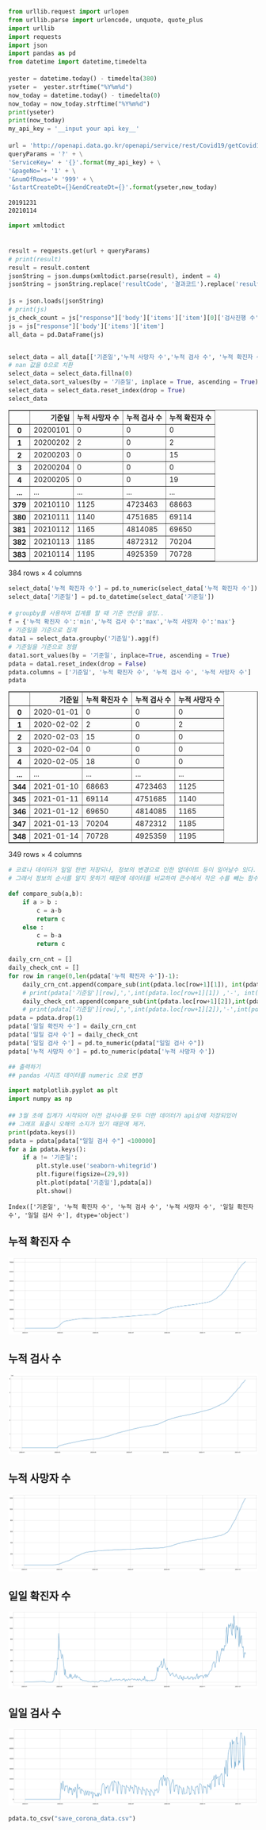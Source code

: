 ```python
from urllib.request import urlopen
from urllib.parse import urlencode, unquote, quote_plus
import urllib
import requests
import json
import pandas as pd
from datetime import datetime,timedelta

yester = datetime.today() - timedelta(380)
yseter =  yester.strftime("%Y%m%d")
now_today = datetime.today() - timedelta(0)
now_today = now_today.strftime("%Y%m%d") 
print(yseter)
print(now_today)
my_api_key = '__input your api key__'

url = 'http://openapi.data.go.kr/openapi/service/rest/Covid19/getCovid19InfStateJson'
queryParams = '?' + \
'ServiceKey=' + '{}'.format(my_api_key) + \
'&pageNo='+ '1' + \
'&numOfRows='+ '999' + \
'&startCreateDt={}&endCreateDt={}'.format(yseter,now_today)

```

    20191231
    20210114
    


```python
import xmltodict


result = requests.get(url + queryParams)
# print(result)
result = result.content 
jsonString = json.dumps(xmltodict.parse(result), indent = 4)
jsonString = jsonString.replace('resultCode', '결과코드').replace('resultMsg', '결과메세지').replace('numOfRows', '한 페이지 결과 수').replace('pageNo', '페이지 수').replace('totalCount', '전체 결과 수').replace('seq', '게시글번호(감염현황 고유값)').replace('stateDt', '기준일').replace('stateTime', '기준시간').replace('decideCnt', '누적 확진자 수').replace('clearCnt', '격리해제 수').replace('examCnt', '검사진행 수').replace('deathCnt', '누적 사망자 수').replace('careCnt', '치료중 환자 수').replace('resutlNegCnt', '결과 음성 수').replace('accExamCnt', '누적 검사 수').replace('accExamCompCnt', '누적 검사 완료 수').replace('accDefRate', '누적 확진률').replace('createDt', '등록일시분초').replace('updateDt', '수정일시분초')

js = json.loads(jsonString)
# print(js)
js_check_count = js["response"]['body']['items']['item'][0]['검사진행 수']
js = js["response"]['body']['items']['item']
all_data = pd.DataFrame(js)


```


```python

```


```python
select_data = all_data[['기준일','누적 사망자 수','누적 검사 수', '누적 확진자 수']]
# nan 값을 0으로 치환
select_data = select_data.fillna(0)
select_data.sort_values(by = '기준일', inplace = True, ascending = True)
select_data = select_data.reset_index(drop = True)
select_data
```




<div>
<style scoped>
    .dataframe tbody tr th:only-of-type {
        vertical-align: middle;
    }

    .dataframe tbody tr th {
        vertical-align: top;
    }

    .dataframe thead th {
        text-align: right;
    }
</style>
<table border="1" class="dataframe">
  <thead>
    <tr style="text-align: right;">
      <th></th>
      <th>기준일</th>
      <th>누적 사망자 수</th>
      <th>누적 검사 수</th>
      <th>누적 확진자 수</th>
    </tr>
  </thead>
  <tbody>
    <tr>
      <th>0</th>
      <td>20200101</td>
      <td>0</td>
      <td>0</td>
      <td>0</td>
    </tr>
    <tr>
      <th>1</th>
      <td>20200202</td>
      <td>2</td>
      <td>0</td>
      <td>2</td>
    </tr>
    <tr>
      <th>2</th>
      <td>20200203</td>
      <td>0</td>
      <td>0</td>
      <td>15</td>
    </tr>
    <tr>
      <th>3</th>
      <td>20200204</td>
      <td>0</td>
      <td>0</td>
      <td>0</td>
    </tr>
    <tr>
      <th>4</th>
      <td>20200205</td>
      <td>0</td>
      <td>0</td>
      <td>19</td>
    </tr>
    <tr>
      <th>...</th>
      <td>...</td>
      <td>...</td>
      <td>...</td>
      <td>...</td>
    </tr>
    <tr>
      <th>379</th>
      <td>20210110</td>
      <td>1125</td>
      <td>4723463</td>
      <td>68663</td>
    </tr>
    <tr>
      <th>380</th>
      <td>20210111</td>
      <td>1140</td>
      <td>4751685</td>
      <td>69114</td>
    </tr>
    <tr>
      <th>381</th>
      <td>20210112</td>
      <td>1165</td>
      <td>4814085</td>
      <td>69650</td>
    </tr>
    <tr>
      <th>382</th>
      <td>20210113</td>
      <td>1185</td>
      <td>4872312</td>
      <td>70204</td>
    </tr>
    <tr>
      <th>383</th>
      <td>20210114</td>
      <td>1195</td>
      <td>4925359</td>
      <td>70728</td>
    </tr>
  </tbody>
</table>
<p>384 rows × 4 columns</p>
</div>




```python
select_data['누적 확진자 수'] = pd.to_numeric(select_data['누적 확진자 수'])
select_data['기준일'] = pd.to_datetime(select_data['기준일'])

# groupby를 사용하여 집계를 할 때 기준 연산을 설정.. 
f = {'누적 확진자 수':'min','누적 검사 수':'max','누적 사망자 수':'max'}
# 기준일을 기준으로 집계
data1 = select_data.groupby('기준일').agg(f)
# 기준일을 기준으로 정렬
data1.sort_values(by = '기준일', inplace=True, ascending = True)
pdata = data1.reset_index(drop = False)
pdata.columns = ['기준일', '누적 확진자 수', '누적 검사 수', '누적 사망자 수']
pdata
```




<div>
<style scoped>
    .dataframe tbody tr th:only-of-type {
        vertical-align: middle;
    }

    .dataframe tbody tr th {
        vertical-align: top;
    }

    .dataframe thead th {
        text-align: right;
    }
</style>
<table border="1" class="dataframe">
  <thead>
    <tr style="text-align: right;">
      <th></th>
      <th>기준일</th>
      <th>누적 확진자 수</th>
      <th>누적 검사 수</th>
      <th>누적 사망자 수</th>
    </tr>
  </thead>
  <tbody>
    <tr>
      <th>0</th>
      <td>2020-01-01</td>
      <td>0</td>
      <td>0</td>
      <td>0</td>
    </tr>
    <tr>
      <th>1</th>
      <td>2020-02-02</td>
      <td>2</td>
      <td>0</td>
      <td>2</td>
    </tr>
    <tr>
      <th>2</th>
      <td>2020-02-03</td>
      <td>15</td>
      <td>0</td>
      <td>0</td>
    </tr>
    <tr>
      <th>3</th>
      <td>2020-02-04</td>
      <td>0</td>
      <td>0</td>
      <td>0</td>
    </tr>
    <tr>
      <th>4</th>
      <td>2020-02-05</td>
      <td>18</td>
      <td>0</td>
      <td>0</td>
    </tr>
    <tr>
      <th>...</th>
      <td>...</td>
      <td>...</td>
      <td>...</td>
      <td>...</td>
    </tr>
    <tr>
      <th>344</th>
      <td>2021-01-10</td>
      <td>68663</td>
      <td>4723463</td>
      <td>1125</td>
    </tr>
    <tr>
      <th>345</th>
      <td>2021-01-11</td>
      <td>69114</td>
      <td>4751685</td>
      <td>1140</td>
    </tr>
    <tr>
      <th>346</th>
      <td>2021-01-12</td>
      <td>69650</td>
      <td>4814085</td>
      <td>1165</td>
    </tr>
    <tr>
      <th>347</th>
      <td>2021-01-13</td>
      <td>70204</td>
      <td>4872312</td>
      <td>1185</td>
    </tr>
    <tr>
      <th>348</th>
      <td>2021-01-14</td>
      <td>70728</td>
      <td>4925359</td>
      <td>1195</td>
    </tr>
  </tbody>
</table>
<p>349 rows × 4 columns</p>
</div>




```python
# 코로나 데이터가 일일 한번 저장되나, 정보의 변경으로 인한 업데이트 등이 일어날수 있다.
# 그래서 정보의 순서를 알지 못하기 때문에 데이터를 비교하여 큰수에서 작은 수를 빼는 함수를 정의했다.
```


```python
def compare_sub(a,b):
    if a > b :
        c = a-b
        return c
    else :
        c = b-a
        return c
```


```python
daily_crn_cnt = []
daily_check_cnt = []
for row in range(0,len(pdata['누적 확진자 수'])-1):
    daily_crn_cnt.append(compare_sub(int(pdata.loc[row+1][1]), int(pdata.loc[row][1])))
    # print(pdata['기준일'][row],',',int(pdata.loc[row+1][1]) ,'-', int(pdata.loc[row][1]) ,'=', compare_sub(int(pdata.loc[row+1][1]), int(pdata.loc[row][1])))
    daily_check_cnt.append(compare_sub(int(pdata.loc[row+1][2]),int(pdata.loc[row][2])))
    # print(pdata['기준일'][row],',',int(pdata.loc[row+1][2]),'-',int(pdata.loc[row][2]), '=', compare_sub(int(pdata.loc[row+1][2]),int(pdata.loc[row][2])))
pdata = pdata.drop(1)
pdata['일일 확진자 수'] = daily_crn_cnt
pdata['일일 검사 수'] = daily_check_cnt
pdata['일일 검사 수'] = pd.to_numeric(pdata["일일 검사 수"])
pdata['누적 사망자 수'] = pd.to_numeric(pdata['누적 사망자 수'])
```


```python
## 출력하기
## pandas 시리즈 데이터를 numeric 으로 변경
```


```python
import matplotlib.pyplot as plt
import numpy as np

## 3월 초에 집계가 시작되어 이전 검사수를 모두 더한 데이터가 api상에 저장되있어 
## 그래프 표출시 오해의 소지가 있기 때문에 제거.
print(pdata.keys())
pdata = pdata[pdata["일일 검사 수"] <100000]
for a in pdata.keys():
    if a != '기준일':
        plt.style.use('seaborn-whitegrid')
        plt.figure(figsize=(29,9))
        plt.plot(pdata['기준일'],pdata[a])
        plt.show()


```

    Index(['기준일', '누적 확진자 수', '누적 검사 수', '누적 사망자 수', '일일 확진자 수', '일일 검사 수'], dtype='object')
    


## 누적 확진자 수
![svg](imges/output_9_1.svg)
    



## 누적 검사 수
![svg](imges/output_9_2.svg)
    



## 누적 사망자 수    
![svg](imges/output_9_3.svg)
    



## 일일 확진자 수    
![svg](imges/output_9_4.svg)
    



## 일일 검사 수    
![svg](imges/output_9_5.svg)
    



```python
pdata.to_csv("save_corona_data.csv")
```

